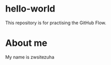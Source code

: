 # hello-world
This repository is for practising the GitHub Flow.

# About me

My name is zwsitezuha
